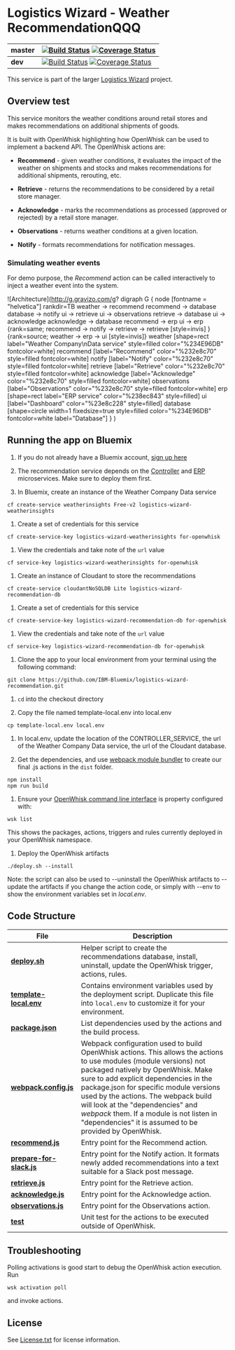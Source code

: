 # Logistics Wizard - Weather RecommendationQQQ

| **master** | [![Build Status](https://travis-ci.org/IBM-Bluemix/logistics-wizard-recommendation.svg?branch=master)](https://travis-ci.org/IBM-Bluemix/logistics-wizard-recommendation) [![Coverage Status](https://coveralls.io/repos/github/IBM-Bluemix/logistics-wizard-recommendation/badge.svg?branch=master)](https://coveralls.io/github/IBM-Bluemix/logistics-wizard-recommendation?branch=master) |
| ----- | ----- |
| **dev** | [![Build Status](https://travis-ci.org/IBM-Bluemix/logistics-wizard-recommendation.svg?branch=dev)](https://travis-ci.org/IBM-Bluemix/logistics-wizard-recommendation) [![Coverage Status](https://coveralls.io/repos/github/IBM-Bluemix/logistics-wizard-recommendation/badge.svg?branch=dev)](https://coveralls.io/github/IBM-Bluemix/logistics-wizard-recommendation?branch=dev)|

This service is part of the larger [Logistics Wizard](https://github.com/IBM-Bluemix/logistics-wizard) project.

## Overview  test

This service monitors the weather conditions around retail stores and makes recommendations on additional shipments of goods.

It is built with OpenWhisk highlighting how OpenWhisk can be used to implement a backend API. The OpenWhisk actions are:

  * **Recommend** - given weather conditions, it evaluates the impact of the weather on shipments and stocks and makes recommendations for additional shipments, rerouting, etc.

  * **Retrieve** - returns the recommendations to be considered by a retail store manager.

  * **Acknowledge** - marks the recommendations as processed (approved or rejected) by a retail store manager.

  * **Observations** - returns weather conditions at a given location.

  * **Notify** - formats recommendations for notification messages.

### Simulating weather events

For demo purpose, the *Recommend* action can be called interactively to inject a weather event into the system.

![Architecture](http://g.gravizo.com/g?
  digraph G {
    node [fontname = "helvetica"]
    rankdir=TB
    weather -> recommend
    recommend -> database
    database -> notify
    ui -> retrieve
    ui -> observations
    retrieve -> database
    ui -> acknowledge
    acknowledge -> database
    recommend -> erp
    ui -> erp
    {rank=same; recommend -> notify -> retrieve -> retrieve [style=invis] }
    {rank=source; weather -> erp -> ui [style=invis]}
    weather [shape=rect label="Weather Company\\nData service" style=filled color="%234E96DB" fontcolor=white]
    recommend [label="Recommend" color="%232e8c70" style=filled fontcolor=white]
    notify [label="Notify" color="%232e8c70" style=filled fontcolor=white]
    retrieve [label="Retrieve" color="%232e8c70" style=filled fontcolor=white]
    acknowledge [label="Acknowledge" color="%232e8c70" style=filled fontcolor=white]
    observations [label="Observations" color="%232e8c70" style=filled fontcolor=white]
    erp [shape=rect label="ERP service" color="%238ec843" style=filled]
    ui [label="Dashboard" color="%23e8c228" style=filled]
    database [shape=circle width=1 fixedsize=true style=filled color="%234E96DB" fontcolor=white label="Database"]
  }
)

## Running the app on Bluemix

1. If you do not already have a Bluemix account, [sign up here](https://ibm.com/bluemix)

1. The recommendation service depends on the [Controller](https://github.com/IBM-Bluemix/logistics-wizard-controller) and [ERP](https://github.com/IBM-Bluemix/logistics-wizard-erp) microservices. Make sure to deploy them first.

1. In Bluemix, create an instance of the Weather Company Data service

  ```
  cf create-service weatherinsights Free-v2 logistics-wizard-weatherinsights
  ```

1. Create a set of credentials for this service

  ```
  cf create-service-key logistics-wizard-weatherinsights for-openwhisk
  ```

1. View the credentials and take note of the `url` value

  ```
  cf service-key logistics-wizard-weatherinsights for-openwhisk
  ```

1. Create an instance of Cloudant to store the recommendations

  ```
  cf create-service cloudantNoSQLDB Lite logistics-wizard-recommendation-db
  ```

1. Create a set of credentials for this service

  ```
  cf create-service-key logistics-wizard-recommendation-db for-openwhisk
  ```

1. View the credentials and take note of the `url` value

  ```
  cf service-key logistics-wizard-recommendation-db for-openwhisk
  ```

1. Clone the app to your local environment from your terminal using the following command:

  ```
  git clone https://github.com/IBM-Bluemix/logistics-wizard-recommendation.git
  ```

1. `cd` into the checkout directory

1. Copy the file named template-local.env into local.env

  ```
  cp template-local.env local.env
  ```

1. In local.env, update the location of the CONTROLLER_SERVICE, the url of the Weather Company Data service, the url of the Cloudant database.

1. Get the dependencies, and use [webpack module bundler](https://webpack.github.io/) to create our final .js actions in the `dist` folder.

  ```
  npm install
  npm run build
  ```

1. Ensure your [OpenWhisk command line interface](https://console.ng.bluemix.net/openwhisk/cli) is property configured with:

  ```
  wsk list
  ```

  This shows the packages, actions, triggers and rules currently deployed in your OpenWhisk namespace.

1. Deploy the OpenWhisk artifacts

  ```
  ./deploy.sh --install
  ```

  Note: the script can also be used to --uninstall the OpenWhisk artifacts to --update the artifacts if you change the action code, or simply with --env to show the environment variables set in *local.env*.

## Code Structure

| File | Description |
| ---- | ----------- |
|[**deploy.sh**](deploy.sh)|Helper script to create the recommendations database, install, uninstall, update the OpenWhisk trigger, actions, rules.|
|[**template-local.env**](template-local.env)|Contains environment variables used by the deployment script. Duplicate this file into `local.env` to customize it for your environment.|
|[**package.json**](package.json)|List dependencies used by the actions and the build process.|
|[**webpack.config.js**](webpack.config.js)|Webpack configuration used to build OpenWhisk actions. This allows the actions to use modules (module versions) not packaged natively by OpenWhisk. Make sure to add explicit dependencies in the package.json for specific module versions used by the actions. The webpack build will look at the "dependencies" and *webpack* them. If a module is not listen in "dependencies" it is assumed to be provided by OpenWhisk.|
|[**recommend.js**](actions/recommend.js)|Entry point for the Recommend action.|
|[**prepare-for-slack.js**](actions/prepare-for-slack.js)|Entry point for the Notify action. It formats newly added recommendations into a text suitable for a Slack post message.|
|[**retrieve.js**](actions/retrieve.js)|Entry point for the Retrieve action.|
|[**acknowledge.js**](actions/acknowledge.js)|Entry point for the Acknowledge action.|
|[**observations.js**](actions/observations.js)|Entry point for the Observations action.|
|[**test**](test)|Unit test for the actions to be executed outside of OpenWhisk.|

## Troubleshooting

Polling activations is good start to debug the OpenWhisk action execution. Run
```
wsk activation poll
```
and invoke actions.

## License

See [License.txt](License.txt) for license information.
